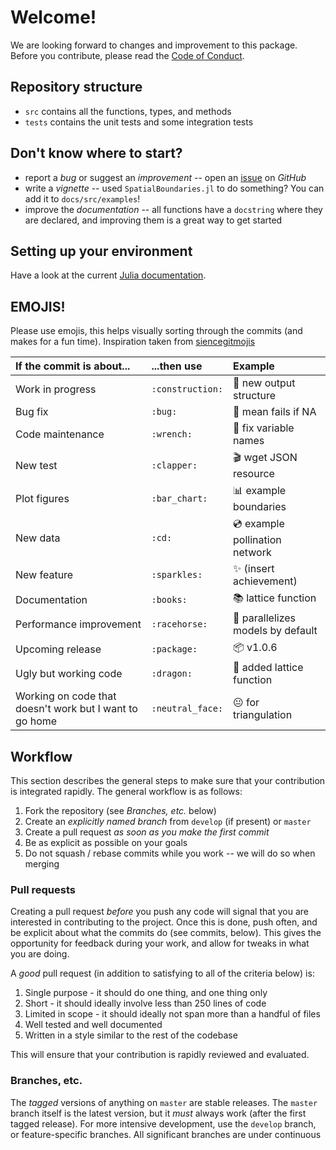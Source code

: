 # Welcome!

We are looking forward to changes and improvement to this package. Before you
contribute, please read the [Code of Conduct][CoC].

[CoC]: https://github.com/EcoJulia/SpatialBoundaries.jl/blob/master/CODE_OF_CONDUCT.md

## Repository structure

- `src` contains all the functions, types, and methods
- `tests` contains the unit tests and some integration tests

## Don't know where to start?

- report a *bug* or suggest an *improvement* -- open an [issue] on *GitHub*
- write a *vignette* -- used `SpatialBoundaries.jl` to do something? You can add it to `docs/src/examples`!
- improve the *documentation* -- all functions have a `docstring` where they are declared, and improving them is a great way to get started

[issue]: https://github.com/EcoJulia/SpatialBoundaries.jl/issues

## Setting up your environment

Have a look at the current [Julia documentation][pkgdoc].

[pkgdoc]: https://docs.julialang.org/en/stable/manual/packages/#Making-changes-to-an-existing-package-1

## EMOJIS!

Please use emojis, this helps visually sorting through the commits (and makes for a 
fun time). Inspiration taken from [siencegitmojis](https://github.com/MichielStock/sciencegitmojis)

| If the commit is about...                               | ...then use        | Example                                        |
|:--------------------------------------------------------|:-------------------|:-----------------------------------------------|
| Work in progress                                        | `:construction:`   | :construction: new output structure            |
| Bug fix                                                 | `:bug:`            | :bug: mean fails if NA                         |
| Code maintenance                                        | `:wrench:`         | :wrench: fix variable names                    |
| New test                                                | `:clapper:`        | :clapper: wget JSON resource                   |
| Plot figures                                            | `:bar_chart:`      | :bar_chart: example boundaries                 |
| New data                                                | `:cd:`             | :cd: example pollination network               |
| New feature                                             | `:sparkles:`       | :sparkles: (insert achievement)                |
| Documentation                                           | `:books:`          | :books: lattice function                       |
| Performance improvement                                 | `:racehorse:`      | :racehorse: parallelizes models by default     |
| Upcoming release                                        | `:package:`        | :package: v1.0.6                               |
| Ugly but working code                                   | `:dragon:`         | :dragon: added lattice function                |
| Working on code that doesn't work but I want to go home | `:neutral_face:`   | :neutral_face: for triangulation               |

## Workflow

This section describes the general steps to make sure that your contribution is
integrated rapidly. The general workflow is as follows:

1. Fork the repository (see *Branches, etc.* below)
2. Create an *explicitly named branch* from `develop` (if present) or `master`
3. Create a pull request *as soon as you make the first commit*
4. Be as explicit as possible on your goals
5. Do not squash / rebase commits while you work -- we will do so when merging

### Pull requests

Creating a pull request *before* you push any code will signal that you are
interested in contributing to the project. Once this is done, push often, and be
explicit about what the commits do (see commits, below). This gives the
opportunity for feedback during your work, and allow for tweaks in what you are
doing.

A *good* pull request (in addition to satisfying to all of the criteria below)
is:

1. Single purpose - it should do one thing, and one thing only
2. Short - it should ideally involve less than 250 lines of code
3. Limited in scope - it should ideally not span more than a handful of files
4. Well tested and well documented
5. Written in a style similar to the rest of the codebase

This will ensure that your contribution is rapidly reviewed and evaluated.

### Branches, etc.

The *tagged* versions of anything on `master` are stable releases. The `master`
branch itself is the latest version, but it *must* always work (after the first
tagged release). For more intensive development, use the `develop` branch, or
feature-specific branches. All significant branches are under continuous